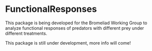 # FunctionalResponses

This package is being developed for the Bromeliad Working Group to analyze functional responses of predators with different prey under different treatments. 

This package is still under development, more info will come!
